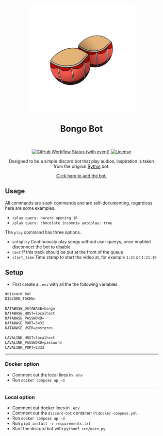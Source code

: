 <div align="center">
<img src="logo.png" width="350"">

# Bongo Bot
<br>

[![GitHub Workflow Status (with event)](https://img.shields.io/github/actions/workflow/status/Redhawk18/Bongo-Bot/.github%2Fworkflows%2Fdocker.yml)](https://github.com/Redhawk18/Bongo-Bot/pkgs/container/bongo-bot)
[![License](https://img.shields.io/github/license/Redhawk18/Bongo-Bot)](https://github.com/Redhawk18/Bongo-Bot/blob/main/LICENSE)

Designed to be a simple discord bot that play audios, inspiration is taken from the original [Rythm](https://rythm.fm/) bot.

[Click here to add the bot.](https://discord.com/api/oauth2/authorize?client_id=970048770836402176&permissions=6479220032&scope=applications.commands%20bot)
</div>

## Usage
All commands are slash commands and are self-documenting, regardless here are some examples. 

* `/play query: naruto opening 16`
* `/play query: chocolate insomnia autoplay: true`

The `play` command has three options.
* `autoplay` Continuously play songs without user querys, once enabled disconnect the bot to disable
* `next` If this track should be put at the front of the queue
* `start_time` Time stamp to start the video at, for example `1:34` or `1:21:19`

## Setup
* First create a `.env` with all the the following variables
```
#discord bot
DISCORD_TOKEN=

DATABASE_DATABASE=bongo
DATABASE_HOST=localhost
DATABASE_PASSWORD=
DATABASE_PORT=5432
DATABASE_USER=postgres

LAVALINK_HOST=localhost
LAVALINK_PASSWORD=password
LAVALINK_PORT=2333
```

---
### Docker option

* Comment out the local lines in `.env` 
* Run `docker compose up -d`

---
### Local option

* Comment out docker lines in `.env`
* Comment out the `discord-bot` container in `docker-compose.yml`
* Run `docker compose up -d`
* Run `pip3 install -r requirements.txt`
* Start the discord bot with `python3 src/main.py`


